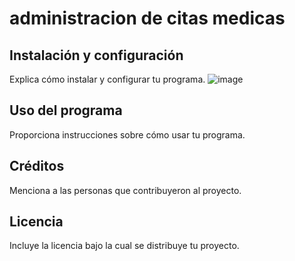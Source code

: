# administracion de citas medicas

## Instalación y configuración
   Explica cómo instalar y configurar tu programa.
![image](https://github.com/SadDarkcolossus/administracion-de-citas-medicas/assets/104522999/7e5c72c0-1445-4794-8268-77d7ec8af497)

## Uso del programa
   Proporciona instrucciones sobre cómo usar tu programa.

## Créditos
   Menciona a las personas que contribuyeron al proyecto.
   
## Licencia
   Incluye la licencia bajo la cual se distribuye tu proyecto.
